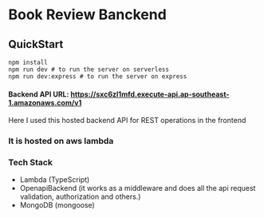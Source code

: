 # Book Review Banckend

## QuickStart
```
npm install
npm run dev # to run the server on serverless
npm run dev:express # to run the server on express
```

#### Backend API URL: https://sxc6zl1mfd.execute-api.ap-southeast-1.amazonaws.com/v1

Here I used this hosted backend API for REST operations in the frontend



### It is hosted on aws lambda
### Tech Stack
- Lambda (TypeScript)
- OpenapiBackend (it works as a middleware and does all the api request validation, authorization and others.)
- MongoDB (mongoose)